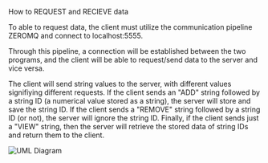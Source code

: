 How to REQUEST and RECIEVE data

To able to request data, the client must utilize the communication pipeline ZEROMQ and connect to localhost:5555. 

Through this pipeline, a connection will be established between the two programs, and the client will be able to request/send data to the server and vice versa. 

The client will send string values to the server, with different values signifiying different requests. If the client sends an "ADD" string followed by a string ID (a numerical value stored as a string), the server will store and save the string ID. If the client sends a "REMOVE" string followed by a string ID (or not), the server will ignore the string ID. Finally, if the client sends just a "VIEW" string, then the server will retrieve the stored data of string IDs and return them to the client. 


![UML Diagram](https://github.com/Joe-Mauma/first_repository/assets/157445583/1b05b31f-c9d4-4d2d-b2db-a4e855235079)
